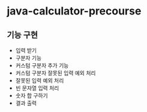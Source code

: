 # java-calculator-precourse

## 기능 구현

- 입력 받기
- 구분자 기능
- 커스텀 구분자 추가 기능
- 커스텀 구분자 잘못된 입력 예외 처리
- 잘못된 입력 예외 처리
- 빈 문자열 입력 처리
- 숫자 합 구하기
- 결과 출력